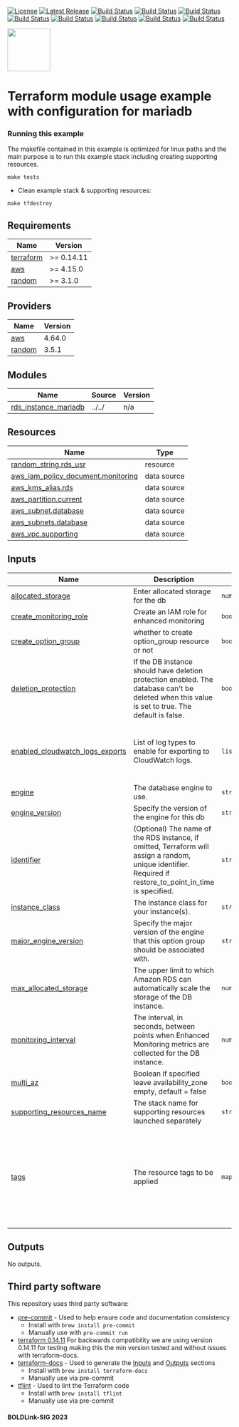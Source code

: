 [![License](https://img.shields.io/badge/License-Apache-blue.svg)](https://github.com/boldlink/terraform-aws-rds/blob/main/LICENSE)
[![Latest Release](https://img.shields.io/github/release/boldlink/terraform-aws-rds.svg)](https://github.com/boldlink/terraform-aws-rds/releases/latest)
[![Build Status](https://github.com/boldlink/terraform-aws-rds/actions/workflows/update.yaml/badge.svg)](https://github.com/boldlink/terraform-aws-rds/actions)
[![Build Status](https://github.com/boldlink/terraform-aws-rds/actions/workflows/release.yaml/badge.svg)](https://github.com/boldlink/terraform-aws-rds/actions)
[![Build Status](https://github.com/boldlink/terraform-aws-rds/actions/workflows/pre-commit.yaml/badge.svg)](https://github.com/boldlink/terraform-aws-rds/actions)
[![Build Status](https://github.com/boldlink/terraform-aws-rds/actions/workflows/pr-labeler.yaml/badge.svg)](https://github.com/boldlink/terraform-aws-rds/actions)
[![Build Status](https://github.com/boldlink/terraform-aws-rds/actions/workflows/module-examples-tests.yaml/badge.svg)](https://github.com/boldlink/terraform-aws-rds/actions)
[![Build Status](https://github.com/boldlink/terraform-aws-rds/actions/workflows/checkov.yaml/badge.svg)](https://github.com/boldlink/terraform-aws-rds/actions)
[![Build Status](https://github.com/boldlink/terraform-aws-rds/actions/workflows/auto-merge.yaml/badge.svg)](https://github.com/boldlink/terraform-aws-rds/actions)
[![Build Status](https://github.com/boldlink/terraform-aws-rds/actions/workflows/auto-badge.yaml/badge.svg)](https://github.com/boldlink/terraform-aws-rds/actions)

[<img src="https://avatars.githubusercontent.com/u/25388280?s=200&v=4" width="96"/>](https://boldlink.io)

# Terraform module usage example with configuration for mariadb

### Running this example
The makefile contained in this example is optimized for linux paths and the main purpose is to run this example stack including creating supporting resources.

```console
make tests
```
* Clean example stack & supporting resources:
```console
make tfdestroy
```

<!-- BEGINNING OF PRE-COMMIT-TERRAFORM DOCS HOOK -->
## Requirements

| Name | Version |
|------|---------|
| <a name="requirement_terraform"></a> [terraform](#requirement\_terraform) | >= 0.14.11 |
| <a name="requirement_aws"></a> [aws](#requirement\_aws) | >= 4.15.0 |
| <a name="requirement_random"></a> [random](#requirement\_random) | >= 3.1.0 |

## Providers

| Name | Version |
|------|---------|
| <a name="provider_aws"></a> [aws](#provider\_aws) | 4.64.0 |
| <a name="provider_random"></a> [random](#provider\_random) | 3.5.1 |

## Modules

| Name | Source | Version |
|------|--------|---------|
| <a name="module_rds_instance_mariadb"></a> [rds\_instance\_mariadb](#module\_rds\_instance\_mariadb) | ../../ | n/a |

## Resources

| Name | Type |
|------|------|
| [random_string.rds_usr](https://registry.terraform.io/providers/hashicorp/random/latest/docs/resources/string) | resource |
| [aws_iam_policy_document.monitoring](https://registry.terraform.io/providers/hashicorp/aws/latest/docs/data-sources/iam_policy_document) | data source |
| [aws_kms_alias.rds](https://registry.terraform.io/providers/hashicorp/aws/latest/docs/data-sources/kms_alias) | data source |
| [aws_partition.current](https://registry.terraform.io/providers/hashicorp/aws/latest/docs/data-sources/partition) | data source |
| [aws_subnet.database](https://registry.terraform.io/providers/hashicorp/aws/latest/docs/data-sources/subnet) | data source |
| [aws_subnets.database](https://registry.terraform.io/providers/hashicorp/aws/latest/docs/data-sources/subnets) | data source |
| [aws_vpc.supporting](https://registry.terraform.io/providers/hashicorp/aws/latest/docs/data-sources/vpc) | data source |

## Inputs

| Name | Description | Type | Default | Required |
|------|-------------|------|---------|:--------:|
| <a name="input_allocated_storage"></a> [allocated\_storage](#input\_allocated\_storage) | Enter allocated storage for the db | `number` | `30` | no |
| <a name="input_create_monitoring_role"></a> [create\_monitoring\_role](#input\_create\_monitoring\_role) | Create an IAM role for enhanced monitoring | `bool` | `true` | no |
| <a name="input_create_option_group"></a> [create\_option\_group](#input\_create\_option\_group) | whether to create option\_group resource or not | `bool` | `true` | no |
| <a name="input_deletion_protection"></a> [deletion\_protection](#input\_deletion\_protection) | If the DB instance should have deletion protection enabled. The database can't be deleted when this value is set to true. The default is false. | `bool` | `false` | no |
| <a name="input_enabled_cloudwatch_logs_exports"></a> [enabled\_cloudwatch\_logs\_exports](#input\_enabled\_cloudwatch\_logs\_exports) | List of log types to enable for exporting to CloudWatch logs. | `list(string)` | <pre>[<br>  "error",<br>  "audit",<br>  "general",<br>  "slowquery"<br>]</pre> | no |
| <a name="input_engine"></a> [engine](#input\_engine) | The database engine to use. | `string` | `"mariadb"` | no |
| <a name="input_engine_version"></a> [engine\_version](#input\_engine\_version) | Specify the version of the engine for this db | `string` | `"10.6.8"` | no |
| <a name="input_identifier"></a> [identifier](#input\_identifier) | (Optional) The name of the RDS instance, if omitted, Terraform will assign a random, unique identifier. Required if restore\_to\_point\_in\_time is specified. | `string` | `"exampleinstancemariadb"` | no |
| <a name="input_instance_class"></a> [instance\_class](#input\_instance\_class) | The instance class for your instance(s). | `string` | `"db.m5.xlarge"` | no |
| <a name="input_major_engine_version"></a> [major\_engine\_version](#input\_major\_engine\_version) | Specify the major version of the engine that this option group should be associated with. | `string` | `"10.6"` | no |
| <a name="input_max_allocated_storage"></a> [max\_allocated\_storage](#input\_max\_allocated\_storage) | The upper limit to which Amazon RDS can automatically scale the storage of the DB instance. | `number` | `50` | no |
| <a name="input_monitoring_interval"></a> [monitoring\_interval](#input\_monitoring\_interval) | The interval, in seconds, between points when Enhanced Monitoring metrics are collected for the DB instance. | `number` | `30` | no |
| <a name="input_multi_az"></a> [multi\_az](#input\_multi\_az) | Boolean if specified leave availability\_zone empty, default = false | `bool` | `false` | no |
| <a name="input_supporting_resources_name"></a> [supporting\_resources\_name](#input\_supporting\_resources\_name) | The stack name for supporting resources launched separately | `string` | `"terraform-aws-rds"` | no |
| <a name="input_tags"></a> [tags](#input\_tags) | The resource tags to be applied | `map(string)` | <pre>{<br>  "Department": "DevOps",<br>  "Environment": "example",<br>  "InstanceScheduler": true,<br>  "LayerId": "Example",<br>  "LayerName": "Example",<br>  "Owner": "hugo.almeida",<br>  "Project": "Examples",<br>  "user::CostCenter": "terraform-registry"<br>}</pre> | no |

## Outputs

No outputs.
<!-- END OF PRE-COMMIT-TERRAFORM DOCS HOOK -->

## Third party software
This repository uses third party software:
* [pre-commit](https://pre-commit.com/) - Used to help ensure code and documentation consistency
  * Install with `brew install pre-commit`
  * Manually use with `pre-commit run`
* [terraform 0.14.11](https://releases.hashicorp.com/terraform/0.14.11/) For backwards compatibility we are using version 0.14.11 for testing making this the min version tested and without issues with terraform-docs.
* [terraform-docs](https://github.com/segmentio/terraform-docs) - Used to generate the [Inputs](#Inputs) and [Outputs](#Outputs) sections
  * Install with `brew install terraform-docs`
  * Manually use via pre-commit
* [tflint](https://github.com/terraform-linters/tflint) - Used to lint the Terraform code
  * Install with `brew install tflint`
  * Manually use via pre-commit

#### BOLDLink-SIG 2023
